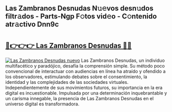 ## Las Zambranos Desnudas N𝚞𝚎vos desn𝚞dos filtr𝚊dos - Parts-Ngp F𝚘tos vid𝚎o - C𝚘ntenido atr𝚊ctivo Dnn9c

# <h2><a href="http://mbe38z7.tromn.icu/?c=Las+Zambranos+Desnudas">🔗👉👉👉 Las Zambranos Desnudas 🔗🔗</a></h2>

[![Las Zambranos Desnudas nuevo](https://i.imgur.com/pEAQMta.gif)](http://mbe38z7.tromn.icu/?c=Las+Zambranos+Desnudas)
Las Zambranos Desnudas, un individuo multifacético y paradójico, desafía la comprensión simple. Su método poco convencional de interactuar con audiencias en línea ha atraído y ofendido a los observadores, estimulando debates sobre el consentimiento, la identidad y las complejidades de las sociedades virtuales. Independientemente de sus movimientos futuros, su importancia en la era digital es incuestionable. Impulsada por una determinación inquebrantable y un carisma innegable, la presencia de Las Zambranos Desnudas en el universo digital es transformadora.
